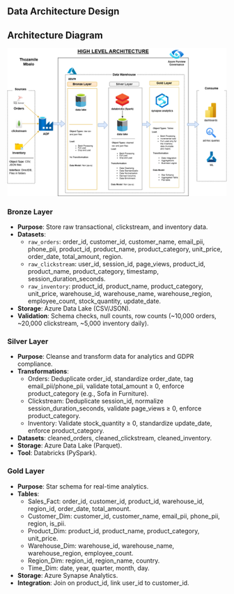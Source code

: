 ## Data Architecture Design
## Architecture Diagram
![Medallion Architecture](novaretail_data_architecure1.drawio.png)

### Bronze Layer
- **Purpose**: Store raw transactional, clickstream, and inventory data.
- **Datasets**:
  - `raw_orders`: order_id, customer_id, customer_name, email_pii, phone_pii, product_id, product_name, product_category, unit_price, order_date, total_amount, region.
  - `raw_clickstream`: user_id, session_id, page_views, product_id, product_name, product_category, timestamp, session_duration_seconds.
  - `raw_inventory`: product_id, product_name, product_category, unit_price, warehouse_id, warehouse_name, warehouse_region, employee_count, stock_quantity, update_date.
- **Storage**: Azure Data Lake (CSV/JSON).
- **Validation**: Schema checks, null counts, row counts (~10,000 orders, ~20,000 clickstream, ~5,000 inventory daily).

### Silver Layer
- **Purpose**: Cleanse and transform data for analytics and GDPR compliance.
- **Transformations**:
  - Orders: Deduplicate order_id, standardize order_date, tag email_pii/phone_pii, validate total_amount ≥ 0, enforce product_category (e.g., Sofa in Furniture).
  - Clickstream: Deduplicate session_id, normalize session_duration_seconds, validate page_views ≥ 0, enforce product_category.
  - Inventory: Validate stock_quantity ≥ 0, standardize update_date, enforce product_category.
- **Datasets**: cleaned_orders, cleaned_clickstream, cleaned_inventory.
- **Storage**: Azure Data Lake (Parquet).
- **Tool**: Databricks (PySpark).

### Gold Layer
- **Purpose**: Star schema for real-time analytics.
- **Tables**:
  - Sales_Fact: order_id, customer_id, product_id, warehouse_id, region_id, order_date, total_amount.
  - Customer_Dim: customer_id, customer_name, email_pii, phone_pii, region, is_pii.
  - Product_Dim: product_id, product_name, product_category, unit_price.
  - Warehouse_Dim: warehouse_id, warehouse_name, warehouse_region, employee_count.
  - Region_Dim: region_id, region_name, country.
  - Time_Dim: date, year, quarter, month, day.
- **Storage**: Azure Synapse Analytics.
- **Integration**: Join on product_id, link user_id to customer_id.
